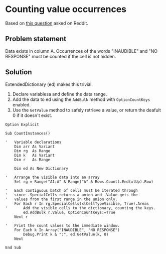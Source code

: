 # Counting value occurrences
Based on [this question](https://www.reddit.com/r/vba/comments/lp5vxz/vba_code_to_count_for_certain_instances_of_text/) asked on Reddit.

## Problem statement
Data exists in column A. Occurrences of the words "INAUDIBLE" and "NO RESPONSE" must be counted if the cell is not hidden.

## Solution
ExtendedDictionary (ed) makes this trivial.
1. Declare variablesa and define the data range.
2. Add the data to ed using the `AddBulk` method with `OptionCountKeys` enabled.
3. Use the `GetValue` method to safely retrieve a value, or return the deafult 0 if it doesn't exist.

```vba
Option Explicit

Sub CountInstances()

'   Variable declarations
    Dim arr As Variant
    Dim rg  As Range
    Dim k   As Variant
    Dim r   As Range
    
    Dim ed As New Dictionary
    
'   Arrange the visible data into an array
    Set rg = Range("A1:A" & Range("A" & Rows.Count).End(xlUp).Row)
    
'   Each contiguous batch of cells must be iterated through
'   since .SpecialCells returns a union and .Value gets the
'   values from the first range in the union only.
    For Each r In rg.SpecialCells(xlCellTypeVisible, True).Areas
'       Add the visible cells to the dictionary, counting the keys.
        ed.AddBulk r.Value, OptionCountKeys:=True
    Next r
    
'   Print the count values to the immediate window.
    For Each k In Array("INAUDIBLE", "NO RESPONSE")
        Debug.Print k & ":", ed.GetValue(k, 0)
    Next

End Sub
```